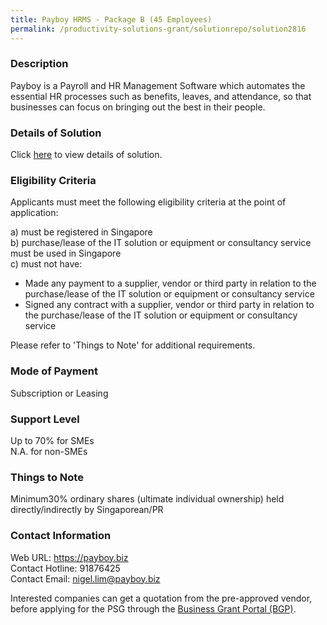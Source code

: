 ```yaml
---
title: Payboy HRMS - Package B (45 Employees)
permalink: /productivity-solutions-grant/solutionrepo/solution2816
---
```


### Description

Payboy is a Payroll and HR Management Software which automates the essential HR processes such as benefits, leaves, and attendance, so that businesses can focus on bringing out the best in their people.

### Details of Solution

Click <a href='https://www.gobusiness.gov.sg/images/psg/Payboy_HRMS_20210492_Desensitised_Annex_3_Part_2.pdf' target='_blank' rel='noopener'>here</a> to view details of solution.

### Eligibility Criteria

Applicants must meet the following eligibility criteria at the point of application:

a) must be registered in Singapore <br>
b) purchase/lease of the IT solution or equipment or consultancy service must be used in Singapore <br>
c) must not have:
- Made any payment to a supplier, vendor or third party in relation to the purchase/lease of the IT solution or equipment or consultancy service
- Signed any contract with a supplier, vendor or third party in relation to the purchase/lease of the IT solution or equipment or consultancy service

Please refer to 'Things to Note' for additional requirements.

### Mode of Payment
Subscription or Leasing

### Support Level
Up to 70% for SMEs <br>
N.A. for non-SMEs

### Things to Note
 Minimum30% ordinary shares (ultimate individual ownership) held directly/indirectly by Singaporean/PR

### Contact Information
Web URL: https://payboy.biz <br>Contact Hotline: 91876425 <br>Contact Email: nigel.lim@payboy.biz <br>

Interested companies can get a quotation from the pre-approved vendor, before applying for the PSG through the <a target='_blank' rel='noopener' href='https://www.businessgrants.gov.sg/'>Business Grant Portal (BGP)</a>.

